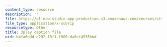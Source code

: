 ```yaml
---
content_type: resource
description: ''
file: https://ol-ocw-studio-app-production.s3.amazonaws.com/courses/sts-050-the-history-of-mit-spring-2011/b4fa6dddd29213f1f900da0cf4535bbd_YfmVSPS7EFI.srt
file_type: application/x-subrip
resourcetype: Other
title: 3play caption file
uid: b4fa6ddd-d292-13f1-f900-da0cf4535bbd
---
```

